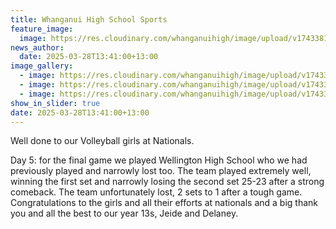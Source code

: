 ```yaml
---
title: Whanganui High School Sports
feature_image:
  image: https://res.cloudinary.com/whanganuihigh/image/upload/v1743381490/News/gvb.jpg
news_author:
  date: 2025-03-28T13:41:00+13:00
image_gallery:
  - image: https://res.cloudinary.com/whanganuihigh/image/upload/v1743381490/News/gvb1.jpg
  - image: https://res.cloudinary.com/whanganuihigh/image/upload/v1743381490/News/gvb3.jpg
  - image: https://res.cloudinary.com/whanganuihigh/image/upload/v1743381490/News/gvb2.jpg
show_in_slider: true
date: 2025-03-28T13:41:00+13:00
---
```

Well done to our Volleyball girls at Nationals.

Day 5: for the final game we played Wellington High School who we had previously played and narrowly lost too. The team played extremely well, winning the first set and narrowly losing the second set 25-23 after a strong comeback. The team unfortunately lost, 2 sets to 1 after a tough game. Congratulations to the girls and all their efforts at nationals and a big thank you and all the best to our year 13s, Jeide and Delaney.

